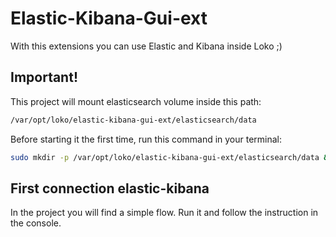 # Elastic-Kibana-Gui-ext

With this extensions you can use Elastic and Kibana inside Loko ;)

## Important!

This project will mount elasticsearch volume inside this path:
```bash
/var/opt/loko/elastic-kibana-gui-ext/elasticsearch/data
```
Before starting it the first time, run this command in your terminal:

```bash
sudo mkdir -p /var/opt/loko/elastic-kibana-gui-ext/elasticsearch/data && sudo chmod 777 /var/opt/loko/elastic-kibana-gui-ext/elasticsearch/data
```

## First connection elastic-kibana
In the project you will find a simple flow. Run it and follow the instruction in the console.